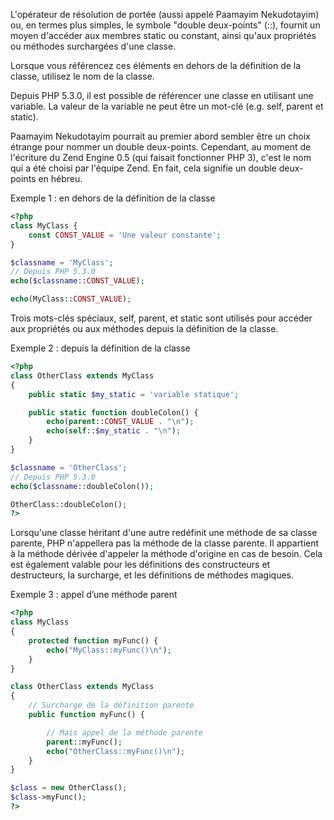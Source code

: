 L'opérateur de résolution de portée (aussi appelé Paamayim Nekudotayim) ou, en termes plus simples, le symbole "double deux-points" (::), fournit un moyen d'accéder aux membres static ou constant, ainsi qu'aux propriétés ou méthodes surchargées d'une classe.

Lorsque vous référencez ces éléments en dehors de la définition de la classe, utilisez le nom de la classe.

Depuis PHP 5.3.0, il est possible de référencer une classe en utilisant une variable. La valeur de la variable ne peut être un mot-clé (e.g. self, parent et static).

Paamayim Nekudotayim pourrait au premier abord sembler être un choix étrange pour nommer un double deux-points. Cependant, au moment de l'écriture du Zend Engine 0.5 (qui faisait fonctionner PHP 3), c'est le nom qui a été choisi par l'équipe Zend. En fait, cela signifie un double deux-points en hébreu.

Exemple 1 : en dehors de la définition de la classe

```php
<?php
class MyClass {
	const CONST_VALUE = 'Une valeur constante';
}

$classname = 'MyClass';
// Depuis PHP 5.3.0
echo($classname::CONST_VALUE);

echo(MyClass::CONST_VALUE);
```

Trois mots-clés spéciaux, self, parent, et static sont utilisés pour accéder aux propriétés ou aux méthodes depuis la définition de la classe.

Exemple 2 : depuis la définition de la classe

```php
<?php
class OtherClass extends MyClass
{
	public static $my_static = 'variable statique';

	public static function doubleColon() {
		echo(parent::CONST_VALUE . "\n");
		echo(self::$my_static . "\n");
	}
}

$classname = 'OtherClass';
// Depuis PHP 5.3.0
echo($classname::doubleColon());

OtherClass::doubleColon();
?>
```

Lorsqu'une classe héritant d'une autre redéfinit une méthode de sa classe parente, PHP n'appellera pas la méthode de la classe parente. Il appartient à la méthode dérivée d'appeler la méthode d'origine en cas de besoin. Cela est également valable pour les définitions des constructeurs et destructeurs, la surcharge, et les définitions de méthodes magiques.

Exemple 3 : appel d’une méthode parent

```php
<?php
class MyClass
{
	protected function myFunc() {
		echo("MyClass::myFunc()\n");
	}
}

class OtherClass extends MyClass
{
	// Surcharge de la définition parente
	public function myFunc() {

		// Mais appel de la méthode parente
		parent::myFunc();
		echo("OtherClass::myFunc()\n");
	}
}

$class = new OtherClass();
$class->myFunc();
?>
```